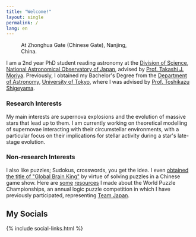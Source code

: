 ```yaml
---
title: "Welcome!"
layout: single
permalink: /
lang: en
---
```


<figure style="width: 300px; height: auto;" class="align-left">
  <img src="{{ site.url }}{{ site.baseurl }}/assets/images/profile_photo.jpg" alt="">
  <figcaption>At Zhonghua Gate (Chinese Gate), Nanjing, China.</figcaption>
</figure> 

I am a 2nd year PhD student reading astronomy at the [Division of Science](https://sci.nao.ac.jp/main/en/), [National Astronomical Observatory of Japan](https://www.nao.ac.jp/en/), advised by [Prof. Takashi J. Moriya](https://sci.nao.ac.jp/MEMBER/takashi.moriya/).
Previously, I obtained my Bachelor's Degree from the [Department of Astronomy](https://www.astron.s.u-tokyo.ac.jp/en/), [University of Tokyo](https://www.u-tokyo.ac.jp/en/), where I was advised by [Prof. Toshikazu Shigeyama](https://www.resceu.s.u-tokyo.ac.jp/getd/).

### Research Interests

My main interests are supernova explosions and the evolution of massive stars that lead up to them. I am currently working on theoretical modelling of supernovae interacting with their circumstellar environments, with a particular focus on their implications for stellar activity during a star's late-stage evolution. 

### Non-research Interests

I also like puzzles; Sudokus, crosswords, you get the idea. I even [obtained the title of "Global Brain King"](https://weibo.com/3865692567/O7iqc7H2G) by virtue of solving puzzles in a Chinese game show. Here are [some](https://ectoplsm.github.io/wpc-unofficial.org/) [resources](https://wpcunofficial.miraheze.org/wiki/Main_Page) I made about the World Puzzle Championships, an annual logic puzzle competition in which I have previously participated, representing [Team Japan](http://jppuzzles.com/).

<div style="clear: both;"></div>

## My Socials

{% include social-links.html %}